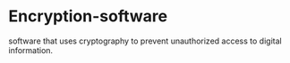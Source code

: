 # Encryption-software
software that uses cryptography to prevent unauthorized access to digital information.
